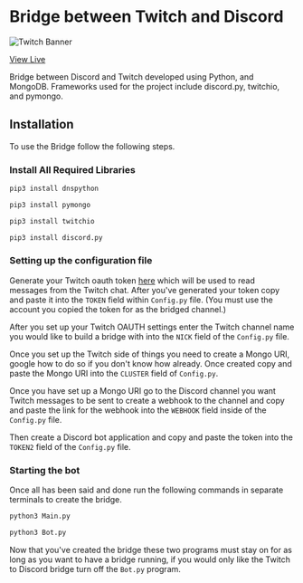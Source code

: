 # Bridge between Twitch and Discord

![Twitch Banner](https://upload.wikimedia.org/wikipedia/commons/thumb/c/ce/Twitch_logo_2019.svg/1280px-Twitch_logo_2019.svg.png)

[View Live](https://discord.gg/yYUYPr)

Bridge between Discord and Twitch developed using Python, and MongoDB. Frameworks used for the project include discord.py, twitchio, and pymongo.

## Installation

To use the Bridge follow the following steps.

### Install All Required Libraries

```cmd
pip3 install dnspython
```

```cmd
pip3 install pymongo
```

```cmd
pip3 install twitchio
```

```cmd
pip3 install discord.py
```

### Setting up the configuration file

Generate your Twitch oauth token [here](https://twitchapps.com/tmi/) which will be used to read messages from the Twitch chat. After you've generated your token copy and paste it into the `TOKEN` field within `Config.py` file. (You must use the account you copied the token for as the bridged channel.)

After you set up your Twitch OAUTH settings enter the Twitch channel name you would like to build a bridge with into the `NICK` field of the `Config.py` file.

Once you set up the Twitch side of things you need to create a Mongo URI, google how to do so if you don't know how already. Once created copy and paste the Mongo URI into the `CLUSTER` field of `Config.py`.

Once you have set up a Mongo URI go to the Discord channel you want Twitch messages to be sent to create a webhook to the channel and copy and paste the link for the webhook into the `WEBHOOK` field inside of the `Config.py` file.

Then create a Discord bot application and copy and paste the token into the `TOKEN2` field of the `Config.py` file.


### Starting the bot

Once all has been said and done run the following commands in separate terminals to create the bridge.

```cmd
python3 Main.py
```

```cmd
python3 Bot.py
```

Now that you've created the bridge these two programs must stay on for as long as you want to have a bridge running, if you would only like the Twitch to Discord bridge turn off the `Bot.py` program.
